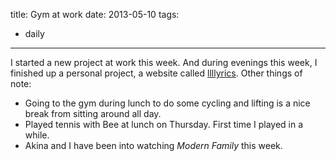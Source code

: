 title: Gym at work
date: 2013-05-10
tags:
- daily
---

I started a new project at work this week. And during evenings this week, I finished up a personal project, a website called [llllyrics](http://llllyrics.com/). Other things of note:

- Going to the gym during lunch to do some cycling and lifting is a nice break from sitting around all day.
- Played tennis with Bee at lunch on Thursday. First time I played in a while.
- Akina and I have been into watching *Modern Family* this week.
